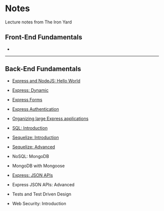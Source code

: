 # Notes
Lecture notes from The Iron Yard

## Front-End Fundamentals

*

--- 

## Back-End Fundamentals

* [Express and NodeJS: Hello World](https://github.com/rickmurdock/notes/blob/master/ExpressNodeJS.md)

* [Express: Dynamic](https://github.com/rickmurdock/notes/blob/master/ExpressDynamic.md)

* [Express Forms](https://github.com/rickmurdock/notes/blob/master/ExpressForms.md)

* [Express Authentication](https://github.com/rickmurdock/notes/blob/master/ExpressAuthentication.md)

* [Organizing large Express applications](https://github.com/rickmurdock/notes/blob/master/OrganizingExpress.md) 

* [SQL: Introduction](https://github.com/rickmurdock/notes/blob/master/SQLIntroduction.md)

* [Sequelize: Introduction](https://github.com/rickmurdock/notes/blob/master/SequelizeIntroduction.md)

* [Sequelize: Advanced](https://github.com/rickmurdock/notes/blob/master/SequelizeAdvanced.md)

* NoSQL: MongoDB

* MongoDB with Mongoose

* [Express: JSON APIs](https://github.com/rickmurdock/notes/blob/master/ExpressJSONAPIs.md)

* Express JSON APIs: Advanced

* Tests and Test Driven Design

* Web Security: Introduction
